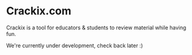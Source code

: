 # Crackix.com
Crackix is a tool for educators & students to review material while having fun.

We're currently under development, check back later :)
